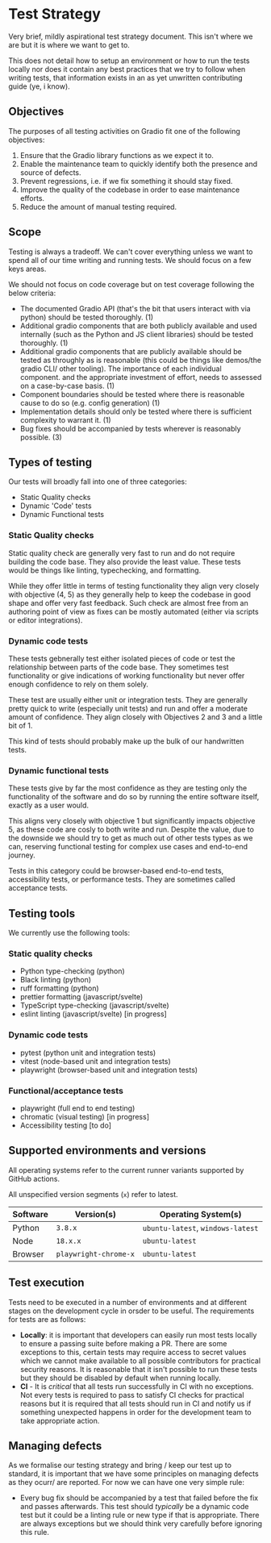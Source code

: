 # Test Strategy

Very brief, mildly aspirational test strategy document. This isn't where we are but it is where we want to get to.

This does not detail how to setup an environment or how to run the tests locally nor does it contain any best practices that we try to follow when writing tests, that information exists in an as yet unwritten contributing guide (ye, i know).

## Objectives

The purposes of all testing activities on Gradio fit one of the following objectives:

1. Ensure that the Gradio library functions as we expect it to.
2. Enable the maintenance team to quickly identify both the presence and source of defects.
3. Prevent regressions, i.e. if we fix something it should stay fixed.
4. Improve the quality of the codebase in order to ease maintenance efforts.
5. Reduce the amount of manual testing required.

## Scope

Testing is always a tradeoff. We can't cover everything unless we want to spend all of our time writing and running tests. We should focus on a few keys areas.

We should not focus on code coverage but on test coverage following the below criteria:

- The documented Gradio API (that's the bit that users interact with via python) should be tested thoroughly. (1)
- Additional gradio components that are both publicly available and used internally (such as the Python and JS client libraries) should be tested thoroughly. (1)
- Additional gradio components that are publicly available should be tested as throughly as is reasonable (this could be things like demos/the gradio CLI/ other tooling). The importance of each individual component. and the appropriate investment of effort, needs to assessed on a case-by-case basis. (1)
- Component boundaries should be tested where there is reasonable cause to do so (e.g. config generation) (1)
- Implementation details should only be tested where there is sufficient complexity to warrant it. (1)
- Bug fixes should be accompanied by tests wherever is reasonably possible. (3)

## Types of testing

Our tests will broadly fall into one of three categories:

- Static Quality checks
- Dynamic 'Code' tests
- Dynamic Functional tests

### Static Quality checks

Static quality check are generally very fast to run and do not require building the code base. They also provide the least value. These tests would be things like linting, typechecking, and formatting.

While they offer little in terms of testing functionality they align very closely with objective (4, 5) as they generally help to keep the codebase in good shape and offer very fast feedback. Such check are almost free from an authoring point of view as fixes can be mostly automated (either via scripts or editor integrations).

### Dynamic code tests

These tests gebnerally test either isolated pieces of code or test the relationship between parts of the code base. They sometimes test functionality or give indications of working functionality but never offer enough confidence to rely on them solely.

These test are usually either unit or integration tests. They are generally pretty quick to write (especially unit tests) and run and offer a moderate amount of confidence. They align closely with Objectives 2 and 3 and a little bit of 1.

This kind of tests should probably make up the bulk of our handwritten tests.

### Dynamic functional tests

These tests give by far the most confidence as they are testing only the functionality of the software and do so by running the entire software itself, exactly as a user would.

This aligns very closely with objective 1 but significantly impacts objective 5, as these code are cosly to both write and run. Despite the value, due to the downside we should try to get as much out of other tests types as we can, reserving functional testing for complex use cases and end-to-end journey.

Tests in this category could be browser-based end-to-end tests, accessibility tests, or performance tests. They are sometimes called acceptance tests.

## Testing tools

We currently use the following tools:

### Static quality checks

- Python type-checking (python)
- Black linting (python)
- ruff formatting (python)
- prettier formatting (javascript/svelte)
- TypeScript type-checking (javascript/svelte)
- eslint linting (javascript/svelte) [in progress]

### Dynamic code tests

- pytest (python unit and integration tests)
- vitest (node-based unit and integration tests)
- playwright (browser-based unit and integration tests)

### Functional/acceptance tests

- playwright (full end to end testing)
- chromatic (visual testing) [in progress]
- Accessibility testing [to do]

## Supported environments and versions

All operating systems refer to the current runner variants supported by GitHub actions.

All unspecified version segments (`x`) refer to latest.

| Software | Version(s)            | Operating System(s)               |
| -------- | --------------------- | --------------------------------- |
| Python   | `3.8.x`               | `ubuntu-latest`, `windows-latest` |
| Node     | `18.x.x`              | `ubuntu-latest`                   |
| Browser  | `playwright-chrome-x` | `ubuntu-latest`                   |

## Test execution

Tests need to be executed in a number of environments and at different stages on the development cycle in orsder to be useful. The requirements for tests are as follows:

- **Locally**: it is important that developers can easily run most tests locally to ensure a passing suite before making a PR. There are some exceptions to this, certain tests may require access to secret values which we cannot make available to all possible contributors for practical security reasons. It is reasonable that it isn't possible to run these tests but they should be disabled by default when running locally.
- **CI** - It is _critical_ that all tests run successfully in CI with no exceptions. Not every tests is required to pass to satisfy CI checks for practical reasons but it is required that all tests should run in CI and notify us if something unexpected happens in order for the development team to take appropriate action.

## Managing defects

As we formalise our testing strategy and bring / keep our test up to standard, it is important that we have some principles on managing defects as they ocurr/ are reported. For now we can have one very simple rule:

- Every bug fix should be accompanied by a test that failed before the fix and passes afterwards. This test should _typically_ be a dynamic code test but it could be a linting rule or new type if that is appropriate. There are always exceptions but we should think very carefully before ignoring this rule.
